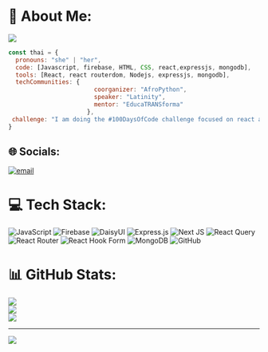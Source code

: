 # 💫 About Me:

<img src="https://encrypted-tbn0.gstatic.com/images?q=tbn:ANd9GcQyh9e2uIO73crkgDzXb8diChHJuFAJmXiFHg&s"/>

```javascript
const thai = {
  pronouns: "she" | "her",
  code: [Javascript, firebase, HTML, CSS, react,expressjs, mongodb],
  tools: [React, react routerdom, Nodejs, expressjs, mongodb],
  techCommunities: {
                        coorganizer: "AfroPython",
                        speaker: "Latinity",
                        mentor: "EducaTRANSforma"
                      },
 challenge: "I am doing the #100DaysOfCode challenge focused on react and Javascript"
}
```

## 🌐 Socials:
[![email](https://img.shields.io/badge/Email-D14836?logo=gmail&logoColor=white)](mailto:shuvrogoswami98@gmail.com) 

# 💻 Tech Stack:
![JavaScript](https://img.shields.io/badge/javascript-%23323330.svg?style=for-the-badge&logo=javascript&logoColor=%23F7DF1E) ![Firebase](https://img.shields.io/badge/firebase-%23039BE5.svg?style=for-the-badge&logo=firebase) ![DaisyUI](https://img.shields.io/badge/daisyui-5A0EF8?style=for-the-badge&logo=daisyui&logoColor=white) ![Express.js](https://img.shields.io/badge/express.js-%23404d59.svg?style=for-the-badge&logo=express&logoColor=%2361DAFB) ![Next JS](https://img.shields.io/badge/Next-black?style=for-the-badge&logo=next.js&logoColor=white) ![React Query](https://img.shields.io/badge/-React%20Query-FF4154?style=for-the-badge&logo=react%20query&logoColor=white) ![React Router](https://img.shields.io/badge/React_Router-CA4245?style=for-the-badge&logo=react-router&logoColor=white) ![React Hook Form](https://img.shields.io/badge/React%20Hook%20Form-%23EC5990.svg?style=for-the-badge&logo=reacthookform&logoColor=white)  ![MongoDB](https://img.shields.io/badge/MongoDB-%234ea94b.svg?style=for-the-badge&logo=mongodb&logoColor=white) ![GitHub](https://img.shields.io/badge/github-%23121011.svg?style=for-the-badge&logo=github&logoColor=white)
# 📊 GitHub Stats:
![](https://github-readme-stats.vercel.app/api?username=ShuvroGoswami&theme=gruvbox&hide_border=true&include_all_commits=true&count_private=true)<br/>
![](https://nirzak-streak-stats.vercel.app/?user=ShuvroGoswami&theme=gruvbox&hide_border=true)<br/>
![](https://github-readme-stats.vercel.app/api/top-langs/?username=ShuvroGoswami&theme=gruvbox&hide_border=true&include_all_commits=true&count_private=true&layout=compact)

---
[![](https://visitcount.itsvg.in/api?id=ShuvroGoswami&icon=0&color=0)](https://visitcount.itsvg.in)

<!-- Proudly created with GPRM ( https://gprm.itsvg.in ) -->
